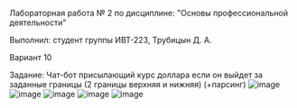 Лабораторная работа № 2 по дисциплине: "Основы профессиональной деятельности"

Выполнил: студент группы ИВТ-223, Трубицын Д. А.

Вариант 10

Задание: Чат-бот присылающий курс доллара если он выйдет за заданные границы (2 границы верхняя и нижняя) (+парсинг)
![image](https://github.com/EMM0BOY/opd/assets/127761021/cb40e969-f5a8-4cdd-be27-8d41ede5806f)
![image](https://github.com/EMM0BOY/opd/assets/127761021/45622312-7f09-4e9e-8a15-2b7c6463a856)
![image](https://github.com/EMM0BOY/opd/assets/127761021/3a7f2bef-42fc-4493-aeb7-70f5ef46fe76)
![image](https://github.com/EMM0BOY/opd/assets/127761021/ee33b832-9174-4f4c-a152-c99f4143e7d5)
![image](https://github.com/EMM0BOY/opd/assets/127761021/74dcca57-8b95-4632-83d4-5402b315da4b)

